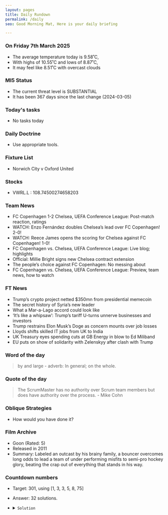 ```yaml
---
layout: pages
title: Daily Rundown
permalink: /daily
seo: Good Morning Mat, Here is your daily briefing

---
```


<!-- weather_marker starts -->
### On Friday 7th March 2025

- The average temperature today is 9.58˚C,
- With highs of 10.55˚C and lows of 8.87˚C,
- It may feel like 8.51˚C with overcast clouds

<!-- weather_marker ends -->

### MI5 Status
<!-- threat_marker starts -->
- The current threat level is <span class="highlighter">SUBSTANTIAL</span>
- It has been 367 days since the last change (2024-03-05)

<!-- threat_marker ends -->

### Today's tasks
<!-- task_marker starts -->
- No tasks today
<!-- task_marker ends -->

### Daily Doctrine
<!-- doctrine_marker starts -->
- Use appropriate tools.
<!-- doctrine_marker ends -->

### Fixture List

<!-- fixture_marker starts -->
- Norwich City v Oxford United
<!-- fixture_marker ends -->


### Stocks

<!-- stocks_marker starts -->

- VWRL.L : 108.74500274658203

<!-- stocks_marker ends -->


### Team News
<!-- news_marker starts -->

 - FC Copenhagen 1-2 Chelsea, UEFA Conference League: Post-match reaction, ratings
 - WATCH: Enzo Fernández doubles Chelsea’s lead over FC Copenhagen! 2-0!
 - WATCH: Reece James opens the scoring for Chelsea against FC Copenhagen! 1-0!
 - FC Copenhagen vs. Chelsea, UEFA Conference League: Live blog; highlights
 - Official: Millie Bright signs new Chelsea contract extension
 - The people’s choice against FC Copenhagen: No messing about
 - FC Copenhagen vs. Chelsea, UEFA Conference League: Preview, team news, how to watch

<!-- news_marker ends -->

### FT News

<!-- ftnews_marker starts -->

 - Trump’s crypto project netted $350mn from presidential memecoin
 - The secret history of Syria’s new leader
 - What a Mar-a-Lago accord could look like
 - ‘It’s like a whipsaw’: Trump’s tariff U-turns unnerve businesses and investors
 - Trump restrains Elon Musk’s Doge as concern mounts over job losses
 - Lloyds shifts skilled IT jobs from UK to India
 - UK Treasury eyes spending cuts at GB Energy in blow to Ed Miliband
 - EU puts on show of solidarity with Zelenskyy after clash with Trump

<!-- ftnews_marker ends -->

### Word of the day

<!-- word_marker starts -->

 > by and large - adverb: In general; on the whole.

<!-- word_marker ends -->


### Quote of the day
<!-- quote_marker starts -->

> The ScrumMaster has no authority over Scrum team members but does have authority over the process. - Mike Cohn

<!-- quote_marker ends -->

### Oblique Strategies
<!-- eno_marker starts -->

- How would you have done it?

<!-- eno_marker ends -->

### Film Archive

<!-- film_marker starts -->
- Goon (Rated: 5)
- Released in 2011
- Summary: Labeled an outcast by his brainy family, a bouncer overcomes long odds to lead a team of under performing misfits to semi-pro hockey glory, beating the crap out of everything that stands in his way.
<!-- film_marker ends -->

### Countdown numbers
<!-- game_marker starts -->

- Target: 301, using [1, 3, 3, 5, 8, 75]
- Answer: 32 solutions.

- <details><summary><code>Solution</code></summary>

  Solution: ( 3 / 3 + 8 - 5 ) x 75 + 1

   </details>

<!-- game_marker ends -->
